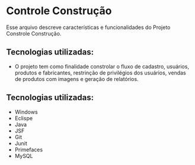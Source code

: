
# Controle Construção

Esse arquivo descreve características e funcionalidades do Projeto Constrole Construção.

## Tecnologias utilizadas:

- O projeto tem como finalidade constrolar o fluxo de cadastro, usuários, produtos e fabricantes, restrinção de privilégios dos usuários, vendas de produtos com imagens e geração de relatórios. 

## Tecnologias utilizadas:

- Windows
- Eclispe
- Java
- JSF
- Git
- Junit
- Primefaces
- MySQL
